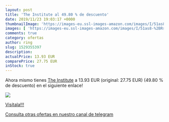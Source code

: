 ```yaml
---
layout: post
title: 'The Institute al 49.80 % de descuento'
date: 2019/11/23 19:03:17 +0000
thumbnailImage: 'https://images-eu.ssl-images-amazon.com/images/I/51as8-%2BRs1L._SL200_.jpg'
images: [ 'https://images-eu.ssl-images-amazon.com/images/I/51as8-%2BRs1L._SL200_.jpg' ]
comments: true
category: ofertas
author: ring
slug: 1529355397
description:
actualPrice: 13.93 EUR
comparePrice: 27.75 EUR
inStock: true
---
```


Ahora mismo tienes [The Institute](https://www.amazon.com/dp/1529355397/?tag=redken08-20) a 13.93 EUR (original: 27.75 EUR) (49.80 %  de descuento) en el siguiente enlace!

[![](https://images-eu.ssl-images-amazon.com/images/I/51as8-%2BRs1L._SL200_.jpg)](https://www.amazon.com/dp/1529355397/?tag=redken08-20)

[Visítala!!!](https://www.amazon.com/dp/1529355397/?tag=redken08-20)

[Consulta otras ofertas en nuestro canal de telegram](https://t.me/s/ofertas25)
